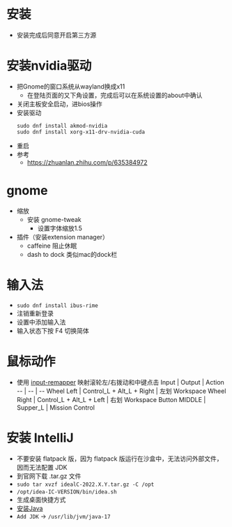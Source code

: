 # 安装
- 安装完成后同意开启第三方源

# 安装nvidia驱动
- 把Gnome的窗口系统从wayland换成x11
  - 在登陆页面的又下角设置，完成后可以在系统设置的about中确认
- 关闭主板安全启动，进bios操作
- 安装驱动
  ```
  sudo dnf install akmod-nvidia
  sudo dnf install xorg-x11-drv-nvidia-cuda
  ```
- 重启
- 参考
  - https://zhuanlan.zhihu.com/p/635384972 

# gnome
- 缩放
  - 安装 gnome-tweak
    - 设置字体缩放1.5
- 插件（安装extension manager）
  - caffeine 阻止休眠
  - dash to dock 类似mac的dock栏
    
# 输入法
  - `sudo dnf install ibus-rime`
  - 注销重新登录
  - 设置中添加输入法
  - 输入状态下按 F4 切换简体

# 鼠标动作
- 使用 [input-remapper](https://github.com/sezanzeb/input-remapper) 映射滚轮左/右拨动和中键点击
  Input | Output | Action
  -- | -- | --
  Wheel Left | Control_L + Alt_L + Right | 左划 Workspace
  Wheel Right | Control_L + Alt_L + Left | 右划 Workspace
  Button MIDDLE | Supper_L | Mission Control

# 安装 IntelliJ
- 不要安装 flatpack 版，因为 flatpack 版运行在沙盒中，无法访问外部文件，因而无法配置 JDK
- 到官网下载 .tar.gz 文件
- `sudo tar xvzf idealC-2022.X.Y.tar.gz -C /opt`
- `/opt/idea-IC-VERSION/bin/idea.sh`
- 生成桌面快捷方式
- [安装Java](https://docs.fedoraproject.org/en-US/quick-docs/installing-java/)
- `Add JDK` -> `/usr/lib/jvm/java-17`

